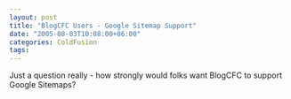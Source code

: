```yaml
---
layout: post
title: "BlogCFC Users - Google Sitemap Support"
date: "2005-08-03T10:08:00+06:00"
categories: ColdFusion 
tags: 
---
```


Just a question really - how strongly would folks want BlogCFC to support Google Sitemaps?